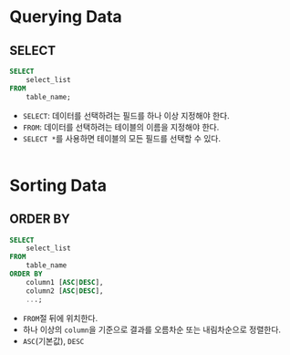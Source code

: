 # Querying Data
## SELECT
```SQL
SELECT
    select_list
FROM
    table_name;
```
- `SELECT`: 데이터를 선택하려는 필드를 하나 이상 지정해야 한다.
- `FROM`: 데이터를 선택하려는 테이블의 이름을 지정해야 한다.
- `SELECT *`를 사용하면 테이블의 모든 필드를 선택할 수 있다.
<br></br>

# Sorting Data
## ORDER BY
```SQL
SELECT
    select_list
FROM
    table_name
ORDER BY
    column1 [ASC|DESC], 
    column2 [ASC|DESC], 
    ...;
```
- `FROM`절 뒤에 위치한다.
- 하나 이상의 `column`을 기준으로 결과를 오름차순 또는 내림차순으로 정렬한다.
- `ASC`(기본값), `DESC`